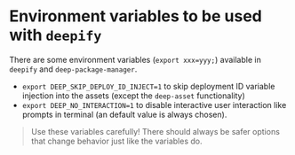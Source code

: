 Environment variables to be used with `deepify`
===============================================

There are some environment variables (`export xxx=yyy;`) available in `deepify`
and `deep-package-manager`.

- `export DEEP_SKIP_DEPLOY_ID_INJECT=1` to skip deployment ID variable injection into the assets (except the `deep-asset` functionality)
- `export DEEP_NO_INTERACTION=1` to disable interactive user interaction like prompts in terminal (an default value is always chosen).
    

> Use these variables carefully! 
> There should always be safer options that change behavior just like the variables do.